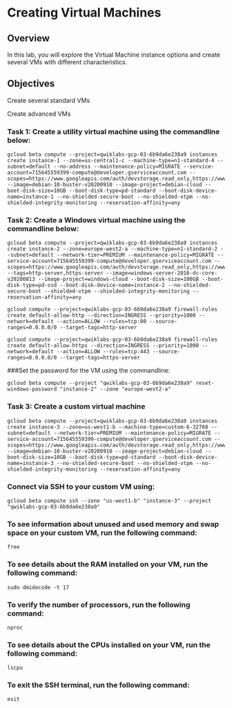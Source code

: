 # Creating Virtual Machines

## Overview
In this lab, you will explore the Virtual Machine instance options and create several VMs with different characteristics.


## Objectives
Create several standard VMs

Create advanced VMs

### Task 1: Create a utility virtual machine using the commandline below:

    gcloud beta compute --project=qwiklabs-gcp-03-6b9da6e238a9 instances create instance-1 --zone=us-central1-c --machine-type=n1-standard-4 --subnet=default --no-address --maintenance-policy=MIGRATE --service-account=715645559399-compute@developer.gserviceaccount.com --scopes=https://www.googleapis.com/auth/devstorage.read_only,https://www.googleapis.com/auth/logging.write,https://www.googleapis.com/auth/monitoring.write,https://www.googleapis.com/auth/servicecontrol,https://www.googleapis.com/auth/service.management.readonly,https://www.googleapis.com/auth/trace.append --image=debian-10-buster-v20200910 --image-project=debian-cloud --boot-disk-size=10GB --boot-disk-type=pd-standard --boot-disk-device-name=instance-1 --no-shielded-secure-boot --no-shielded-vtpm --no-shielded-integrity-monitoring --reservation-affinity=any



### Task 2: Create a Windows virtual machine using the commandline below:

    gcloud beta compute --project=qwiklabs-gcp-03-6b9da6e238a9 instances create instance-2 --zone=europe-west2-a --machine-type=n1-standard-2 --subnet=default --network-tier=PREMIUM --maintenance-policy=MIGRATE --service-account=715645559399-compute@developer.gserviceaccount.com --scopes=https://www.googleapis.com/auth/devstorage.read_only,https://www.googleapis.com/auth/logging.write,https://www.googleapis.com/auth/monitoring.write,https://www.googleapis.com/auth/servicecontrol,https://www.googleapis.com/auth/service.management.readonly,https://www.googleapis.com/auth/trace.append --tags=http-server,https-server --image=windows-server-2016-dc-core-v20200813 --image-project=windows-cloud --boot-disk-size=100GB --boot-disk-type=pd-ssd --boot-disk-device-name=instance-2 --no-shielded-secure-boot --shielded-vtpm --shielded-integrity-monitoring --reservation-affinity=any

    gcloud compute --project=qwiklabs-gcp-03-6b9da6e238a9 firewall-rules create default-allow-http --direction=INGRESS --priority=1000 --network=default --action=ALLOW --rules=tcp:80 --source-ranges=0.0.0.0/0 --target-tags=http-server

    gcloud compute --project=qwiklabs-gcp-03-6b9da6e238a9 firewall-rules create default-allow-https --direction=INGRESS --priority=1000 --network=default --action=ALLOW --rules=tcp:443 --source-ranges=0.0.0.0/0 --target-tags=https-server

###Set the password for the VM using the commandline:

    gcloud beta compute --project "qwiklabs-gcp-03-6b9da6e238a9" reset-windows-password "instance-2" --zone "europe-west2-a"




### Task 3: Create a custom virtual machine

    gcloud beta compute --project=qwiklabs-gcp-03-6b9da6e238a9 instances create instance-3 --zone=us-west1-b --machine-type=custom-6-32768 --subnet=default --network-tier=PREMIUM --maintenance-policy=MIGRATE --service-account=715645559399-compute@developer.gserviceaccount.com --scopes=https://www.googleapis.com/auth/devstorage.read_only,https://www.googleapis.com/auth/logging.write,https://www.googleapis.com/auth/monitoring.write,https://www.googleapis.com/auth/servicecontrol,https://www.googleapis.com/auth/service.management.readonly,https://www.googleapis.com/auth/trace.append --image=debian-10-buster-v20200910 --image-project=debian-cloud --boot-disk-size=10GB --boot-disk-type=pd-standard --boot-disk-device-name=instance-3 --no-shielded-secure-boot --no-shielded-vtpm --no-shielded-integrity-monitoring --reservation-affinity=any



### Connect via SSH to your custom VM using:

    gcloud beta compute ssh --zone "us-west1-b" "instance-3" --project "qwiklabs-gcp-03-6b9da6e238a9"


### To see information about unused and used memory and swap space on your custom VM, run the following command: 

    free

### To see details about the RAM installed on your VM, run the following command: 

    sudo dmidecode -t 17

### To verify the number of processors, run the following command: 

    nproc

### To see details about the CPUs installed on your VM, run the following command: 

    lscpu

### To exit the SSH terminal, run the following command: 

    exit
